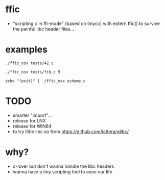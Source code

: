 # ffic

* "scripting c in ffi-mode" (based on tinycc) with extern ffic() to survive the painful libc header files...

# examples

```
./ffic_osx tests/42.c

./ffic_osx tests/fib.c 5

echo "(exit)" | ./ffic_osx scheme.c
```

# TODO

* smarter "import"...
* release for LNX
* release for WIN64
* to try little libc.so from https://github.com/lattera/glibc/

# why?

* c-lover but don't wanna handle the libc headers
* wanna have a tiny scripting tool to ease our life

